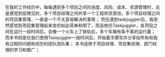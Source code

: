 在我的工作经历中，每每遇到多个项目之间的进度、风险、成本、资源管理时，总是感觉到捉襟见肘。多个项目经理之间共享一个工程师资源池，多个项目经理之间的项目集管理，一直是一个不太容易解决的事情；
而在遇到taskjuggler后，我突然感觉到项目集管理起来变的如此简单和明了，而且依托Taskjuggler，各项目之间在运行一段时间后，会像一个火车上了铁轨后，多个车箱有条不紊的运行着；
而本书则是在我们使用Taskjuggler一段时间后，开始着手撰写并分享给所有和我有过相同问题和经历的团队团队集；
本书适用于项目经理、项目集经理、部门经理的学习和推广；
